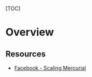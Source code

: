[TOC]

# Overview
## Resources
- [Facebook - Scaling Mercurial](https://code.facebook.com/posts/218678814984400/scaling-mercurial-at-facebook/)
